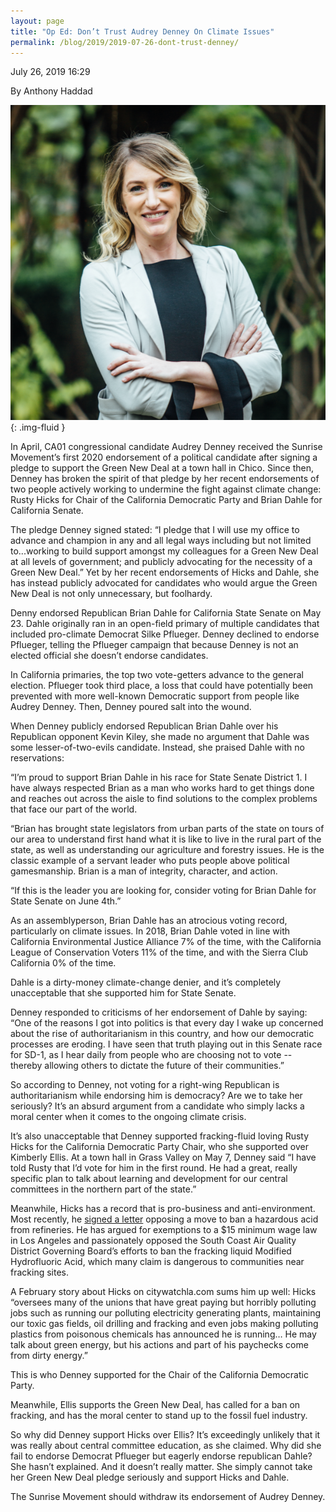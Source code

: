 ```yaml
---
layout: page
title: "Op Ed: Don’t Trust Audrey Denney On Climate Issues"
permalink: /blog/2019/2019-07-26-dont-trust-denney/
---
```

July 26, 2019 16:29

By Anthony Haddad

![](/assets/images/14658106127078890798.png){: .img-fluid }

In April, CA01 congressional candidate Audrey Denney received the Sunrise Movement’s first 2020 endorsement of a political candidate after signing a pledge to support the Green New Deal at a town hall in Chico. Since then, Denney has broken the spirit of that pledge by her recent endorsements of two people actively working to undermine the fight against climate change: Rusty Hicks for Chair of the California Democratic Party and Brian Dahle for California Senate.

The pledge Denney signed stated: “I pledge that I will use my office to advance and champion in any and all legal ways including but not limited to...working to build support amongst my colleagues for a Green New Deal at all levels of government; and publicly advocating for the necessity of a Green New Deal.” Yet by her recent endorsements of Hicks and Dahle, she has instead publicly advocated for candidates who would argue the Green New Deal is not only unnecessary, but foolhardy.

Denny endorsed Republican Brian Dahle for California State Senate on May 23. Dahle originally ran in an open-field primary of multiple candidates that included pro-climate Democrat Silke Pflueger. Denney declined to endorse Pflueger, telling the Pflueger campaign that because Denney is not an elected official she doesn’t endorse candidates.

In California primaries, the top two vote-getters advance to the general election. Pflueger took third place, a loss that could have potentially been prevented with more well-known Democratic support from people like Audrey Denney. Then, Denney poured salt into the wound.

When Denney publicly endorsed Republican Brian Dahle over his Republican opponent Kevin Kiley, she made no argument that Dahle was some lesser-of-two-evils candidate. Instead, she praised Dahle with no reservations:

“I’m proud to support Brian Dahle in his race for State Senate District 1. I have always respected Brian as a man who works hard to get things done and reaches out across the aisle to find solutions to the complex problems that face our part of the world.

“Brian has brought state legislators from urban parts of the state on tours of our area to understand first hand what it is like to live in the rural part of the state, as well as understanding our agriculture and forestry issues. He is the classic example of a servant leader who puts people above political gamesmanship. Brian is a man of integrity, character, and action.

“If this is the leader you are looking for, consider voting for Brian Dahle for State Senate on June 4th.”

As an assemblyperson, Brian Dahle has an atrocious voting record, particularly on climate issues. In 2018, Brian Dahle voted in line with California Environmental Justice Alliance 7% of the time, with the California League of Conservation Voters 11% of the time, and with the Sierra Club California 0% of the time.

Dahle is a dirty-money climate-change denier, and it’s completely unacceptable that she supported him for State Senate.

Denney responded to criticisms of her endorsement of Dahle by saying: “One of the reasons I got into politics is that every day I wake up concerned about the rise of authoritarianism in this country, and how our democratic processes are eroding. I have seen that truth playing out in this Senate race for SD-1, as I hear daily from people who are choosing not to vote -- thereby allowing others to dictate the future of their communities.”

So according to Denney, not voting for a right-wing Republican is authoritarianism while endorsing him is democracy? Are we to take her seriously? It’s an absurd argument from a candidate who simply lacks a moral center when it comes to the ongoing climate crisis.

It’s also unacceptable that Denney supported fracking-fluid loving Rusty Hicks for the California Democratic Party Chair, who she supported over Kimberly Ellis. At a town hall in Grass Valley on May 7, Denney said “I have told Rusty that I’d vote for him in the first round. He had a great, really specific plan to talk about learning and development for our central committees in the northern part of the state.”

Meanwhile, Hicks has a record that is pro-business and anti-environment. Most recently, he [signed a letter](https://www.politico.com/states/california/story/2019/06/01/labor-anger-over-green-new-deal-greets-2020-contenders-in-california-1027570) opposing a move to ban a hazardous acid from refineries. He has argued for exemptions to a $15 minimum wage law in Los Angeles and passionately opposed the South Coast Air Quality District Governing Board’s efforts to ban the fracking liquid Modified Hydrofluoric Acid, which many claim is dangerous to communities near fracking sites.

A February story about Hicks on citywatchla.com sums him up well: Hicks “oversees many of the unions that have great paying but horribly polluting jobs such as running our polluting electricity generating plants, maintaining our toxic gas fields, oil drilling and fracking and even jobs making polluting plastics from poisonous chemicals has announced he is running… He may talk about green energy, but his actions and part of his paychecks come from dirty energy.”

This is who Denney supported for the Chair of the California Democratic Party.

Meanwhile, Ellis supports the Green New Deal, has called for a ban on fracking, and has the moral center to stand up to the fossil fuel industry.

So why did Denney support Hicks over Ellis? It’s exceedingly unlikely that it was really about central committee education, as she claimed. Why did she fail to endorse Democrat Pflueger but eagerly endorse republican Dahle? She hasn’t explained. And it doesn’t really matter. She simply cannot take her Green New Deal pledge seriously and support Hicks and Dahle.

The Sunrise Movement should withdraw its endorsement of Audrey Denney.
